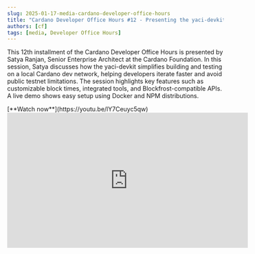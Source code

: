 ```yaml
---
slug: 2025-01-17-media-cardano-developer-office-hours
title: "Cardano Developer Office Hours #12 - Presenting the yaci-devkit"
authors: [cf]
tags: [media, Developer Office Hours]
---
```


This 12th installment of the Cardano Developer Office Hours is presented by Satya Ranjan, Senior Enterprise Architect at the Cardano Foundation. In this session, Satya discusses how the yaci-devkit simplifies building and testing on a local Cardano dev network, helping developers iterate faster and avoid public testnet limitations. The session highlights key features such as customizable block times, integrated tools, and Blockfrost-compatible APIs. A live demo shows easy setup using Docker and NPM distributions.

<div style={{ textAlign: 'right' }}>
[**Watch now**](https://youtu.be/lY7Ceuyc5qw)
</div>

<iframe width="560" height="315" src="https://www.youtube-nocookie.com/embed/lY7Ceuyc5qw?si=cne4wlwWjVLuS-pO" title="YouTube video player" frameborder="0" allow="accelerometer; autoplay; clipboard-write; encrypted-media; gyroscope; picture-in-picture; web-share" referrerpolicy="strict-origin-when-cross-origin" allowfullscreen></iframe>